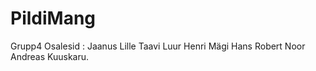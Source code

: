 # PildiMang

Grupp4
Osalesid : Jaanus Lille Taavi Luur Henri Mägi Hans Robert Noor Andreas Kuuskaru.
